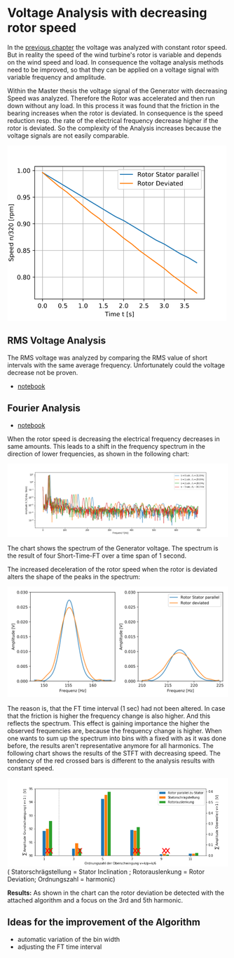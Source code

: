 # Voltage Analysis with decreasing rotor speed
In the [previous chapter](./VoltageAnalysis.md) the voltage was analyzed with constant rotor speed. But in reality the speed of the wind turbine's rotor is variable and depends on the wind speed and load. In consequence the voltage analysis methods need to be improved, so that they can be applied on a voltage signal with variable frequency and amplitude.

Within the Master thesis the voltage signal of the Generator with decreasing Speed was analyzed. Therefore the Rotor was accelerated and then run down without any load.
In this process it was found that the friction in the bearing increases when the rotor is deviated. In consequence is the speed reduction resp. the rate of the electrical frequency decrease higher if the rotor is deviated. So the complexity of the Analysis increases because the voltage signals are not easily comparable. 

<img src="./Voltage_Analysis/SpeedDecreaseRotorDeviation.svg" width="500" />

## RMS Voltage Analysis

The RMS voltage was analyzed by comparing the RMS value of short intervals with the same average frequency. Unfortunately could the voltage decrease not be proven.

* [notebook](./Voltage_Analysis/RotorDeviation_URMS_ndec.ipynb)

## Fourier Analysis

* [notebook](./Voltage_Analysis/RotorDeviation_FFT_ndec.ipynb)

When the rotor speed is decreasing the electrical frequency decreases in same amounts. This leads to a shift in the frequency spectrum in the direction of lower frequencies, as shown in the following chart:

<img src="./Voltage_Analysis/SpektrumDrehzahl.png" width="600" />

The chart shows the spectrum of the Generator voltage. The spectrum is the result of four Short-Time-FT over a time span of 1 second.

The increased deceleration of the rotor speed when the rotor is deviated alters the shape of the peaks in the spectrum:

<img src="./Voltage_Analysis/Spektrum5u7Oberwelle.svg" width="600" />

The reason is, that the FT time interval (1 sec) had not been altered. In case that the friction is higher the frequency change is also higher. And this reflects the spectrum.
This effect is gaining importance the higher the observed frequencies are, because the frequency change is higher.
When one wants to sum up the spectrum into bins with a fixed with as it was done before, the results aren't representative anymore for all harmonics.
The following chart shows the results of the STFT with decreasing speed. The tendency of the red crossed bars is different to the analysis results with constant speed.


<img src="./Voltage_Analysis/fc_Bins_plot_all_ndec.png" width="600" />
( Statorschrägstellung = Stator Inclination ; Rotorauslenkung = Rotor Deviation; Ordnungszahl = harmonic)

**Results:** As shown in the chart can the rotor deviation be detected with the attached algorithm and a focus on the 3rd and 5th harmonic. 

## Ideas for the improvement of the Algorithm
* automatic variation of the bin width
* adjusting the FT time interval
